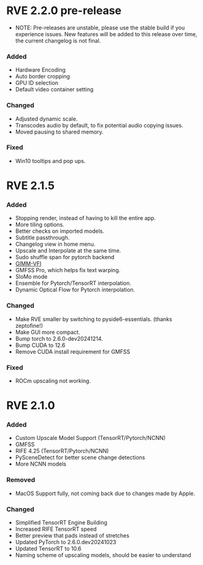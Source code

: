 # RVE 2.2.0 pre-release
 - NOTE: Pre-releases are unstable, please use the stable build if you experience issues. 
         New features will be added to this release over time, the current changelog is not final. 
### Added
 - Hardware Encoding
 - Auto border cropping
 - GPU ID selection
 - Default video container setting
### Changed
 - Adjusted dynamic scale.
 - Transcodes audio by default, to fix potential audio copying issues.
 - Moved pausing to shared memory.
### Fixed
 - Win10 tooltips and pop ups.
   
# RVE 2.1.5
### Added
 - Stopping render, instead of having to kill the entire app.
 - More tiling options.
 - Better checks on imported models.
 - Subtitle passthrough.
 - Changelog view in home menu.
 - Upscale and Interpolate at the same time.
 - Sudo shuffle span for pytorch backend
 - [GIMM-VFI](https://github.com/GSeanCDAT/GIMM-VFI)
 - GMFSS Pro, which helps fix text warping.
 - SloMo mode
 - Ensemble for Pytorch/TensorRT interpolation.
 - Dynamic Optical Flow for Pytorch interpolation.
### Changed
 - Make RVE smaller by switching to pyside6-essentials. (thanks zeptofine!) 
 - Make GUI more compact.
 - Bump torch to 2.6.0-dev20241214.
 - Bump CUDA to 12.6
 - Remove CUDA install requirement for GMFSS
### Fixed
 - ROCm upscaling not working. 
# RVE 2.1.0
### Added
 - Custom Upscale Model Support (TensorRT/Pytorch/NCNN)
 - GMFSS
 - RIFE 4.25 (TensorRT/Pytorch/NCNN)
 - PySceneDetect for better scene change detections
 - More NCNN models
### Removed
 - MacOS Support fully, not coming back due to changes made by Apple.
### Changed
 - Simplified TensorRT Engine Building
 - Increased RIFE TensorRT speed
 - Better preview that pads instead of stretches
 - Updated PyTorch to 2.6.0.dev20241023
 - Updated TensorRT to 10.6
 - Naming scheme of upscaling models, should be easier to understand


